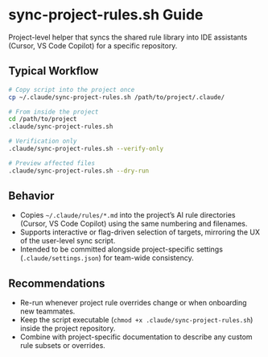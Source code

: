# sync-project-rules.sh Guide

Project-level helper that syncs the shared rule library into IDE assistants (Cursor, VS Code Copilot) for a specific repository.

## Typical Workflow
```bash
# Copy script into the project once
cp ~/.claude/sync-project-rules.sh /path/to/project/.claude/

# From inside the project
cd /path/to/project
.claude/sync-project-rules.sh

# Verification only
.claude/sync-project-rules.sh --verify-only

# Preview affected files
.claude/sync-project-rules.sh --dry-run
```

## Behavior
- Copies `~/.claude/rules/*.md` into the project’s AI rule directories (Cursor, VS Code Copilot) using the same numbering and filenames.
- Supports interactive or flag-driven selection of targets, mirroring the UX of the user-level sync script.
- Intended to be committed alongside project-specific settings (`.claude/settings.json`) for team-wide consistency.

## Recommendations
- Re-run whenever project rule overrides change or when onboarding new teammates.
- Keep the script executable (`chmod +x .claude/sync-project-rules.sh`) inside the project repository.
- Combine with project-specific documentation to describe any custom rule subsets or overrides.
